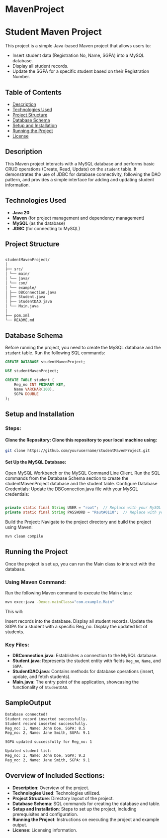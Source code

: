 # MavenProject

# Student Maven Project

This project is a simple Java-based Maven project that allows users to:
- Insert student data (Registration No, Name, SGPA) into a MySQL database.
- Display all student records.
- Update the SGPA for a specific student based on their Registration Number.

## Table of Contents
- [Description](#description)
- [Technologies Used](#technologies-used)
- [Project Structure](#project-structure)
- [Database Schema](#database-schema)
- [Setup and Installation](#setup-and-installation)
- [Running the Project](#running-the-project)
- [License](#license)

## Description

This Maven project interacts with a MySQL database and performs basic CRUD operations (Create, Read, Update) on the `student` table. It demonstrates the use of JDBC for database connectivity, following the DAO pattern, and provides a simple interface for adding and updating student information.

## Technologies Used

- **Java 20**
- **Maven** (for project management and dependency management)
- **MySQL** (as the database)
- **JDBC** (for connecting to MySQL)

## Project Structure

```bash

studentMavenProject/
│
├── src/
│ └── main/
│ └── java/
│ └── com/
│ └── example/
│ ├── DBConnection.java
│ ├── Student.java
│ ├── StudentDAO.java
│ └── Main.java
│
├── pom.xml
└── README.md

```
## Database Schema

Before running the project, you need to create the MySQL database and the `student` table. Run the following SQL commands:

```sql
CREATE DATABASE studentMavenProject;

USE studentMavenProject;

CREATE TABLE student (
    Reg_no INT PRIMARY KEY,
    Name VARCHAR(100),
    SGPA DOUBLE
);
```

## Setup and Installation
### Steps:
#### Clone the Repository: Clone this repository to your local machine using:

```bash
git clone https://github.com/yourusername/studentMavenProject.git
```
#### Set Up the MySQL Database:

Open MySQL Workbench or the MySQL Command Line Client.
Run the SQL commands from the Database Schema section to create the studentMavenProject database and the student table.
Configure Database Credentials: Update the DBConnection.java file with your MySQL credentials:

```java

private static final String USER = "root";  // Replace with your MySQL username
private static final String PASSWORD = "Raut#0110";  // Replace with your MySQL password
```
Build the Project: Navigate to the project directory and build the project using Maven:

```bash
mvn clean compile
```

## Running the Project
Once the project is set up, you can run the Main class to interact with the database.

### Using Maven Command:
Run the following Maven command to execute the Main class:

```bash
mvn exec:java -Dexec.mainClass="com.example.Main"
```
This will:

Insert records into the database.
Display all student records.
Update the SGPA for a student with a specific Reg_no.
Display the updated list of students.

### Key Files:
- **DBConnection.java**: Establishes a connection to the MySQL database.
- **Student.java**: Represents the student entity with fields `Reg_no`, `Name`, and `SGPA`.
- **StudentDAO.java**: Contains methods for database operations (insert, update, and fetch students).
- **Main.java**: The entry point of the application, showcasing the functionality of `StudentDAO`.


## SampleOutput 
```bash
Database connected!
Student record inserted successfully.
Student record inserted successfully.
Reg_no: 1, Name: John Doe, SGPA: 8.5
Reg_no: 2, Name: Jane Smith, SGPA: 9.1

SGPA updated successfully for Reg_no: 1

Updated student list:
Reg_no: 1, Name: John Doe, SGPA: 9.2
Reg_no: 2, Name: Jane Smith, SGPA: 9.1
```
## Overview of Included Sections:
- **Description**: Overview of the project.
- **Technologies Used**: Technologies utilized.
- **Project Structure**: Directory layout of the project.
- **Database Schema**: SQL commands for creating the database and table.
- **Setup and Installation**: Steps to set up the project, including prerequisites and configuration.
- **Running the Project**: Instructions on executing the project and example output.
- **License**: Licensing information.
